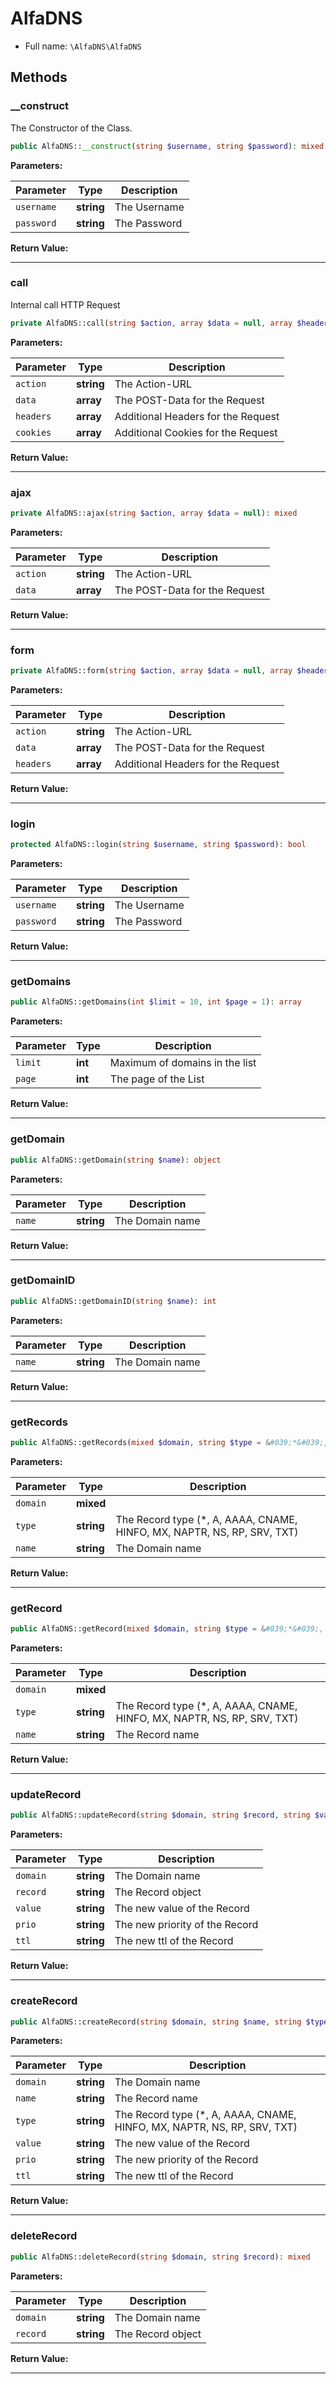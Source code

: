 
# AlfaDNS





* Full name: `\AlfaDNS\AlfaDNS`



## Methods

### __construct

The Constructor of the Class.

```php
public AlfaDNS::__construct(string $username, string $password): mixed
```








**Parameters:**

| Parameter | Type | Description |
|-----------|------|-------------|
| `username` | **string** | The Username |
| `password` | **string** | The Password |


**Return Value:**





---
### call

Internal call HTTP Request

```php
private AlfaDNS::call(string $action, array $data = null, array $headers = [], array $cookies = []): mixed
```








**Parameters:**

| Parameter | Type | Description |
|-----------|------|-------------|
| `action` | **string** | The Action-URL |
| `data` | **array** | The POST-Data for the Request |
| `headers` | **array** | Additional Headers for the Request |
| `cookies` | **array** | Additional Cookies for the Request |


**Return Value:**





---
### ajax



```php
private AlfaDNS::ajax(string $action, array $data = null): mixed
```








**Parameters:**

| Parameter | Type | Description |
|-----------|------|-------------|
| `action` | **string** | The Action-URL |
| `data` | **array** | The POST-Data for the Request |


**Return Value:**





---
### form



```php
private AlfaDNS::form(string $action, array $data = null, array $headers = []): mixed
```








**Parameters:**

| Parameter | Type | Description |
|-----------|------|-------------|
| `action` | **string** | The Action-URL |
| `data` | **array** | The POST-Data for the Request |
| `headers` | **array** | Additional Headers for the Request |


**Return Value:**





---
### login



```php
protected AlfaDNS::login(string $username, string $password): bool
```








**Parameters:**

| Parameter | Type | Description |
|-----------|------|-------------|
| `username` | **string** | The Username |
| `password` | **string** | The Password |


**Return Value:**





---
### getDomains



```php
public AlfaDNS::getDomains(int $limit = 10, int $page = 1): array
```








**Parameters:**

| Parameter | Type | Description |
|-----------|------|-------------|
| `limit` | **int** | Maximum of domains in the list |
| `page` | **int** | The page of the List |


**Return Value:**





---
### getDomain



```php
public AlfaDNS::getDomain(string $name): object
```








**Parameters:**

| Parameter | Type | Description |
|-----------|------|-------------|
| `name` | **string** | The Domain name |


**Return Value:**





---
### getDomainID



```php
public AlfaDNS::getDomainID(string $name): int
```








**Parameters:**

| Parameter | Type | Description |
|-----------|------|-------------|
| `name` | **string** | The Domain name |


**Return Value:**





---
### getRecords



```php
public AlfaDNS::getRecords(mixed $domain, string $type = &#039;*&#039;, string $name = &#039;*&#039;): array
```








**Parameters:**

| Parameter | Type | Description |
|-----------|------|-------------|
| `domain` | **mixed** |  |
| `type` | **string** | The Record type (*, A, AAAA, CNAME, HINFO, MX, NAPTR, NS, RP, SRV, TXT) |
| `name` | **string** | The Domain name |


**Return Value:**





---
### getRecord



```php
public AlfaDNS::getRecord(mixed $domain, string $type = &#039;*&#039;, string $name): object|null
```








**Parameters:**

| Parameter | Type | Description |
|-----------|------|-------------|
| `domain` | **mixed** |  |
| `type` | **string** | The Record type (*, A, AAAA, CNAME, HINFO, MX, NAPTR, NS, RP, SRV, TXT) |
| `name` | **string** | The Record name |


**Return Value:**





---
### updateRecord



```php
public AlfaDNS::updateRecord(string $domain, string $record, string $value, string $prio, string $ttl = 60): mixed
```








**Parameters:**

| Parameter | Type | Description |
|-----------|------|-------------|
| `domain` | **string** | The Domain name |
| `record` | **string** | The Record object |
| `value` | **string** | The new value of the Record |
| `prio` | **string** | The new priority of the Record |
| `ttl` | **string** | The new ttl of the Record |


**Return Value:**





---
### createRecord



```php
public AlfaDNS::createRecord(string $domain, string $name, string $type, string $value, string $prio, string $ttl = 60): mixed
```








**Parameters:**

| Parameter | Type | Description |
|-----------|------|-------------|
| `domain` | **string** | The Domain name |
| `name` | **string** | The Record name |
| `type` | **string** | The Record type (*, A, AAAA, CNAME, HINFO, MX, NAPTR, NS, RP, SRV, TXT) |
| `value` | **string** | The new value of the Record |
| `prio` | **string** | The new priority of the Record |
| `ttl` | **string** | The new ttl of the Record |


**Return Value:**





---
### deleteRecord



```php
public AlfaDNS::deleteRecord(string $domain, string $record): mixed
```








**Parameters:**

| Parameter | Type | Description |
|-----------|------|-------------|
| `domain` | **string** | The Domain name |
| `record` | **string** | The Record object |


**Return Value:**





---


